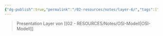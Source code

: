 ```yaml
---
{"dg-publish":true,"permalink":"/02-resources/notes/layer-6/","tags":["netzwerk"],"noteIcon":""}
---
```


> Presentation Layer von [[02 - RESOURCES/Notes/OSI-Modell\|OSI-Modell]]
